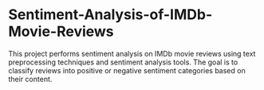 # Sentiment-Analysis-of-IMDb-Movie-Reviews
This project performs sentiment analysis on IMDb movie reviews using text preprocessing techniques and sentiment analysis tools. The goal is to classify reviews into positive or negative sentiment categories based on their content.
